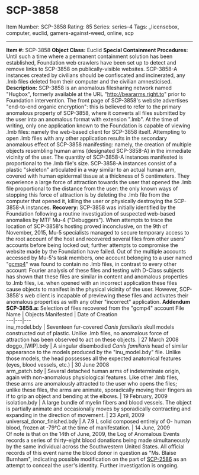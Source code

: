 # SCP-3858
Item Number: SCP-3858
Rating: 85
Series: series-4
Tags: _licensebox, computer, euclid, gamers-against-weed, online, scp

---

**Item #:** SCP-3858
**Object Class:** Euclid
**Special Containment Procedures:** Until such a time where a permanent containment solution has been established, Foundation web crawlers have been set up to detect and remove links to SCP-3858 on publically-visible websites. SCP-3858-A instances created by civilians should be confiscated and incinerated, any .lmb files deleted from their computer and the civilian amnesticised.
**Description:** SCP-3858 is an anomalous filesharing network named "Hugbox", formerly available at the URL "http://beararms.right.to" prior to Foundation intervention. The front page of SCP-3858's website advertises "end-to-end organic encryption": this is believed to refer to the primary anomalous property of SCP-3858, where it converts all files submitted by the user into an anomalous format with extension ".lmb".
At the time of writing, only one application known to the Foundation is capable of viewing .lmb files: namely the web-based client for SCP-3858 itself. Attempting to open .lmb files with any other application results in the secondary anomalous effect of SCP-3858 manifesting: namely, the creation of multiple objects resembling human arms (designated SCP-3858-A) in the immediate vicinity of the user. The quantity of SCP-3858-A instances manifested is proportional to the .lmb file's size.
SCP-3858-A instances consist of a plastic "skeleton" articulated in a way similar to an actual human arm, covered with human epidermal tissue at a thickness of 5 centimeters. They experience a large force of attraction towards the user that opened the .lmb file proportional to the distance from the user: the only known ways of stopping this force of attraction is by deleting the .lmb file from the computer that opened it, killing the user or physically destroying the SCP-3858-A instances.
**Recovery:** SCP-3858 was initially identified by the Foundation following a routine investigation of suspected web-based anomalies by MTF Mu-4 ("Debuggers"). When attempts to trace the location of SCP-3858's hosting proved inconclusive, on the 9th of November, 2015, Mu-5 specialists managed to secure temporary access to the root account of the host and recovered several files from other users' accounts before being locked out; further attempts to compromise the website made by the Foundation have failed.
Out of the multiple accounts accessed by Mu-5's task members, one account belonging to a user named "[gcmp4](/gamers-against-weed-dossier)" was found to contain no .lmb files, in contrast to every other account: Fourier analysis of these files and testing with D-Class subjects has shown that these files are similar in content and anomalous properties to .lmb files, i.e. when opened with an incorrect application these files cause objects to manifest in the physical vicinity of the user. However, SCP-3858's web client is incapable of previewing these files and activates their anomalous properties as with any other "incorrect" application.
**Addendum SCP-3858.a:** Selection of files recovered from the "gcmp4" account
File Name | Objects Manifested | Date of Creation  
---|---|---  
inu_model.bdy | Seventeen fur-covered _Canis familiaris_ skull models constructed out of plastic. Unlike .lmb files, no anomalous force of attraction has been observed to act on these objects. | 27 March 2008  
doggo_[WIP].bdy | A singular disembodied _Canis familiaris_ head of similar appearance to the models produced by the "inu_model.bdy" file. Unlike those models, the head possesses all the expected anatomical features (eyes, blood vessels, etc.) | 30 June 2008  
arm_patch.bdy | Several detached human arms of indeterminate origin, again with non-anomalous physiological features. Like other .lmb files, these arms are anomalously attracted to the user who opens the files; unlike these files, the arms are animate, sporadically moving their fingers as if to grip an object and bending at the elbows. | 19 February, 2009  
isolation.bdy | A large bundle of myelin fibers and blood vessels. The object is partially animate and occasionally moves by sporadically contracting and expanding in the direction of movement. | 23 April, 2009  
universal_donor_finished.bdy | A 7.9 L solid composed entirely of O- human blood, frozen at -79°C at the time of manifestation. | 14 June, 2009  
Of note is that on the 14th of June, 2009, the Log of Anomalous Events records a series of thirty-eight blood donations being made simultaneously by the same individual across the Southwestern United States. All official records of this event name the blood donor in question as "Ms. Blaise Burnham", indicating possible modification on the part of [SCP-2586](/scp-2586) as an attempt to conceal the user's identity. Further investigation is ongoing.